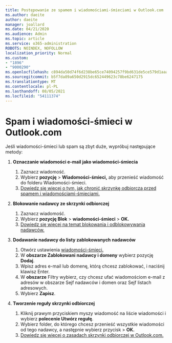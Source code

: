 ```yaml
---
title: Postępowanie ze spamem i wiadomościami-śmieciami w Outlook.com
ms.author: daeite
author: daeite
manager: joallard
ms.date: 04/21/2020
ms.audience: Admin
ms.topic: article
ms.service: o365-administration
ROBOTS: NOINDEX, NOFOLLOW
localization_priority: Normal
ms.custom:
- "1896"
- "9000290"
ms.openlocfilehash: c894da50d74f6d238be65ce74094257f9bd631de5ce579d1aaa511292c2523e6
ms.sourcegitcommit: b5f7da89a650d2915dc652449623c78be6247175
ms.translationtype: MT
ms.contentlocale: pl-PL
ms.lasthandoff: 08/05/2021
ms.locfileid: "54111374"
---
```

# <a name="spam-and-junk-email-in-outlookcom"></a>Spam i wiadomości-śmieci w Outlook.com

Jeśli wiadomości-śmieci lub spam są zbyt duże, wypróbuj następujące metody:

1. **Oznaczanie wiadomości e-mail jako wiadomości-śmiecia**
    1. Zaznacz wiadomość.
    1. Wybierz **pozycję**  >  **Wiadomości-śmieci,** aby przenieść wiadomość do folderu Wiadomości-śmieci.
    1. [Dowiedz się więcej o tym, jak chronić skrzynkę odbiorczą przed spamem i wiadomościami-śmieciami.](https://support.office.com/article/a3ece97b-82f8-4a5e-9ac3-e92fa6427ae4?wt.mc_id=Office_Outlook_com_Alchemy)

1. **Blokowanie nadawcy ze skrzynki odbiorczej**
    1. Zaznacz wiadomość.
    1. Wybierz **pozycję Blok**  >  **wiadomości-śmieci**  >  **OK.**
    1. [Dowiedz się więcej na temat blokowania i odblokowywania nadawców.](https://support.office.com/article/afba1c94-77bb-4f50-8b85-057cf52f4d5e?wt.mc_id=Office_Outlook_com_Alchemy)

1. **Dodawanie nadawcy do listy zablokowanych nadawców**
    1. Otwórz ustawienia [wiadomości-śmieci.](https://outlook.live.com/mail/options/mail/junkEmail/blockedSendersAndDomainsV2)
    1. W **obszarze Zablokowani nadawcy i domeny** wybierz pozycję **Dodaj**.
    1. Wpisz adres e-mail lub domenę, którą chcesz zablokować, i naciśnij klawisz Enter.
    1. W **obszarze** Filtry wybierz, czy chcesz ufać wiadomościom e-mail z adresów w obszarze Sejf nadawców i domen oraz Sejf listach adresowych.
    1. Wybierz **Zapisz**.

1. **Tworzenie reguły skrzynki odbiorczej**
    1. Kliknij prawym przyciskiem myszy wiadomość na liście wiadomości i wybierz **polecenie Utwórz regułę**.
    1. Wybierz folder, do którego chcesz przenieść wszystkie wiadomości od tego nadawcy, a następnie wybierz przycisk  >  **OK.**
    1. [Dowiedz się więcej o zasadach skrzynki odbiorczej w Outlook.com.](https://support.office.com/article/4b094371-a5d7-49bd-8b1b-4e4896a7cc5d?wt.mc_id=Office_Outlook_com_Alchemy)

